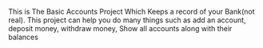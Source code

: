This is The Basic Accounts Project Which Keeps a record of your Bank(not real).
This project can help you do many things such as add an account, deposit money, withdraw money, Show all accounts along with their balances
